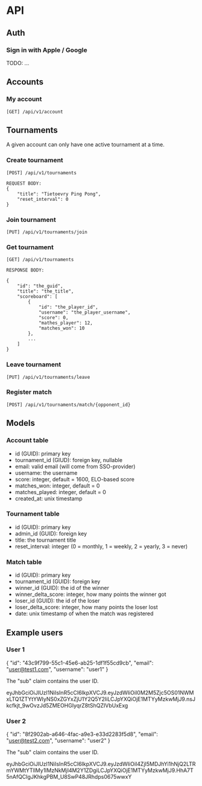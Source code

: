 # API

## Auth

### Sign in with Apple / Google

TODO: ...

## Accounts

### My account

```
[GET] /api/v1/account
```

## Tournaments

A given account can only have one active tournament at a time.

### Create tournament

```
[POST] /api/v1/tournaments

REQUEST BODY:
{
    "title": "Tietoevry Ping Pong",
    "reset_interval": 0
}
```

### Join tournament

```
[PUT] /api/v1/tournaments/join
```

### Get tournament

```
[GET] /api/v1/tournaments

RESPONSE BODY:

{
    "id": "the_guid",
    "title": "the_title",
    "scoreboard": [
        {
            "id": "the_player_id",
            "username": "the_player_username",
            "score": 0,
            "mathes_player": 12,
            "matches_won": 10
        },
        ...
    ]
}
```

### Leave tournament

```
[PUT] /api/v1/tournaments/leave
```

### Register match

```
[POST] /api/v1/tournaments/match/{opponent_id}
```

## Models

### Account table

* id (GUID): primary key
* tournament_id (GIUD): foreign key, nullable
* email: valid email (will come from SSO-provider)
* username: the username
* score: integer, default = 1600, ELO-based score
* matches_won: integer, default = 0
* matches_played: integer, default = 0
* created_at: unix timestamp

### Tournament table

* id (GUID): primary key
* admin_id (GUID): foreign key
* title: the tournament title
* reset_interval: integer (0 = monthly, 1 = weekly, 2 = yearly, 3 = never)

### Match table

* id (GUID): primary key
* tournament_id (GUID): foreign key
* winner_id (GUID): the id of the winner
* winner_delta_score: integer, how many points the winner got
* loser_id (GUID): the id of the loser
* loser_delta_score: integer, how many points the loser lost
* date: unix timestamp of when the match was registered

## Example users

### User 1

{
    "id": "43c9f799-55c1-45e6-ab25-1df1f55cd9cb",
    "email": "user@test1.com",
    "username": "user1"
}

The "sub" claim contains the user ID.

eyJhbGciOiJIUzI1NiIsInR5cCI6IkpXVCJ9.eyJzdWIiOiI0M2M5Zjc5OS01NWMxLTQ1ZTYtYWIyNS0xZGYxZjU1Y2Q5Y2IiLCJpYXQiOjE1MTYyMzkwMjJ9.nsJkcfkjt_9wOvzJd5ZMEOHGIyqrZ8tShQZIVbUxExg 

### User 2

{
    "id": "8f2902ab-a646-4fac-a9e3-e33d2283f5d8",
    "email": "user@test2.com",
    "username": "user2"
}

The "sub" claim contains the user ID.

eyJhbGciOiJIUzI1NiIsInR5cCI6IkpXVCJ9.eyJzdWIiOiI4ZjI5MDJhYi1hNjQ2LTRmYWMtYTllMy1lMzNkMjI4M2Y1ZDgiLCJpYXQiOjE1MTYyMzkwMjJ9.HhA7T5nAfQCIgJKhkgPBM_U8SwP48JRhdps0675wwxY

